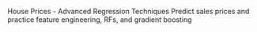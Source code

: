 House Prices - Advanced Regression Techniques
Predict sales prices and practice feature engineering, RFs, and gradient boosting